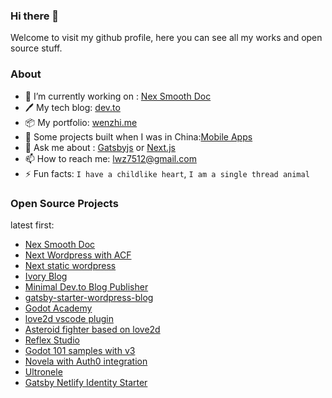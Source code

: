 ### Hi there 👋

Welcome to visit my github profile, here you can see all my works and open source stuff.

### About

- 🔭 I’m currently working on : [Nex Smooth Doc](https://github.com/lwz7512/next-smooth-doc)
- 🖊️ My tech blog: [dev.to](https://dev.to/lwz7512)
- 📦 My portfolio: [wenzhi.me](http://wenzhi.netlify.app/)
- 🔋 Some projects built when I was in China:[Mobile Apps](https://lwz7512.github.io/works/)
- 💬 Ask me about : [Gatsbyjs](https://www.gatsbyjs.com/) or [Next.js](https://nextjs.org/)
- 📫 How to reach me: lwz7512@gmail.com
- ⚡ Fun facts: `I have a childlike heart`, `I am a single thread animal`

### Open Source Projects

latest first:

- [Nex Smooth Doc](https://github.com/lwz7512/next-smooth-doc)
- [Next Wordpress with ACF](https://github.com/lwz7512/next-wordpress-movie)
- [Next static wordpress](https://github.com/lwz7512/next-static-neve)
- [Ivory Blog](https://github.com/lwz7512/next-ivory-blog)
- [Minimal Dev.to Blog Publisher](https://github.com/lwz7512/dev_to_blog)
- [gatsby-starter-wordpress-blog](https://github.com/lwz7512/gatsby-starter-wordpress-blog)
- [Godot Academy](https://github.com/lwz7512/godot-academy)
- [love2d vscode plugin](https://github.com/lwz7512/love2d-made-easy)
- [Asteroid fighter based on love2d](https://github.com/lwz7512/love2d-asteroid-fighter)
- [Reflex Studio](https://github.com/lwz7512/reflex-studio)
- [Godot 101 samples with v3](https://github.com/lwz7512/godot-101-rcl)
- [Novela with Auth0 integration](https://github.com/narative/gatsby-theme-novela/tree/auth0)
- [Ultronele](https://github.com/lwz7512/ultronele)
- [Gatsby Netlify Identity Starter](https://github.com/lwz7512/gatsby-netlify-identity-starter)
